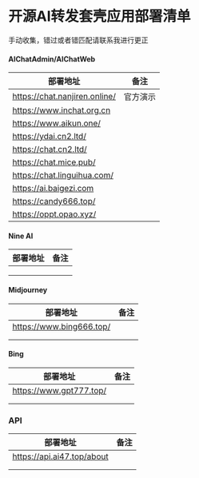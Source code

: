 # 开源AI转发套壳应用部署清单

手动收集，错过或者错匹配请联系我进行更正

#### AIChatAdmin/AIChatWeb

| 部署地址                      | 备注     |
| ----------------------------- | -------- |
| https://chat.nanjiren.online/ | 官方演示 |
| https://www.inchat.org.cn     |          |
| https://www.aikun.one/        |          |
| https://ydai.cn2.ltd/         |          |
| https://chat.cn2.ltd/         |          |
| https://chat.mice.pub/        |          |
| https://chat.linguihua.com/   |          |
| https://ai.baigezi.com        |          |
| https://candy666.top/         |          |
| https://oppt.opao.xyz/        |          |

#### Nine AI

| 部署地址 | 备注 |
| -------- | ---- |
|          |      |
|          |      |
|          |      |

#### Midjourney

| 部署地址                 | 备注 |
| ------------------------ | ---- |
| https://www.bing666.top/ |      |
|                          |      |
|                          |      |

#### Bing

| 部署地址                | 备注 |
| ----------------------- | ---- |
| https://www.gpt777.top/ |      |
|                         |      |
|                         |      |

### API

| 部署地址                   | 备注 |
| -------------------------- | ---- |
| https://api.ai47.top/about |      |
|                            |      |
|                            |      |
